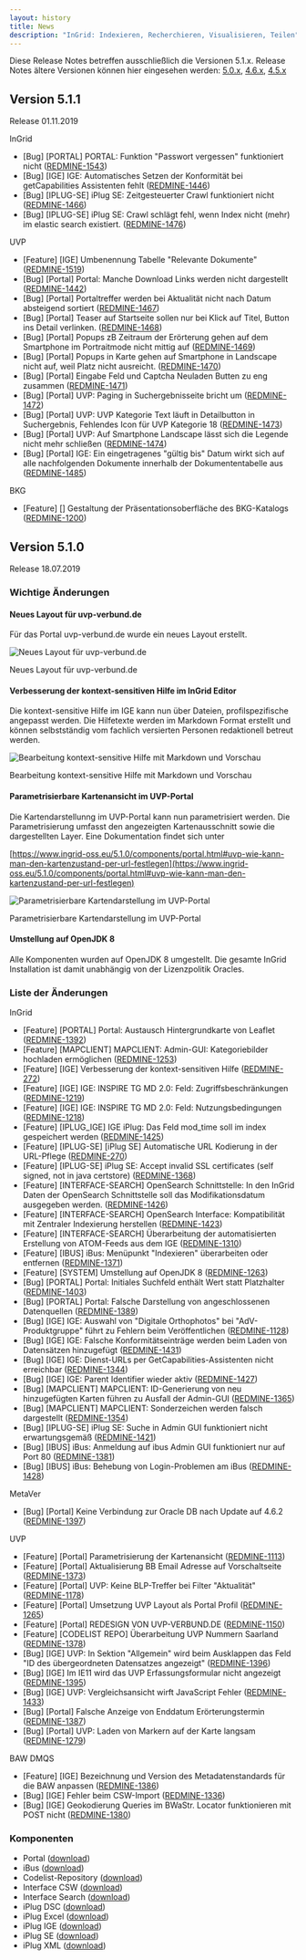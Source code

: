 ```yaml
---
layout: history
title: News
description: "InGrid: Indexieren, Recherchieren, Visualisieren, Teilen"
---
```


Diese Release Notes betreffen ausschließlich die Versionen 5.1.x. Release Notes ältere Versionen können hier eingesehen werden:  [5.0.x](/5.0.0/about/history.html), [4.6.x](/4.6.0/about/history.html), [4.5.x](/4.5.0/about/history.html)


## Version 5.1.1

Release 01.11.2019

InGrid

- [Bug] [PORTAL] PORTAL: Funktion "Passwort vergessen" funktioniert nicht ([REDMINE-1543](https://redmine.informationgrid.eu/issues/1543))
- [Bug] [IGE] IGE: Automatisches Setzen der Konformität bei getCapabilities Assistenten fehlt ([REDMINE-1446](https://redmine.informationgrid.eu/issues/1446))
- [Bug] [IPLUG-SE] iPlug SE: Zeitgesteuerter Crawl funktioniert nicht ([REDMINE-1466](https://redmine.informationgrid.eu/issues/1466))
- [Bug] [IPLUG-SE] iPlug SE:  Crawl schlägt fehl, wenn Index nicht (mehr) im elastic search existiert. ([REDMINE-1476](https://redmine.informationgrid.eu/issues/1476))

UVP

- [Feature] [IGE] Umbenennung Tabelle "Relevante Dokumente" ([REDMINE-1519](https://redmine.informationgrid.eu/issues/1519))
- [Bug] [Portal] Portal: Manche Download Links werden nicht dargestellt ([REDMINE-1442](https://redmine.informationgrid.eu/issues/1442))
- [Bug] [Portal] Portaltreffer werden bei Aktualität nicht nach Datum absteigend sortiert ([REDMINE-1467](https://redmine.informationgrid.eu/issues/1467))
- [Bug] [Portal] Teaser auf Startseite sollen nur bei Klick auf Titel, Button ins Detail verlinken. ([REDMINE-1468](https://redmine.informationgrid.eu/issues/1468))
- [Bug] [Portal] Popups zB Zeitraum der Erörterung gehen auf dem Smartphone im Portraitmode nicht mittig auf ([REDMINE-1469](https://redmine.informationgrid.eu/issues/1469))
- [Bug] [Portal] Popups in Karte gehen auf Smartphone in Landscape nicht auf, weil Platz nicht ausreicht. ([REDMINE-1470](https://redmine.informationgrid.eu/issues/1470))
- [Bug] [Portal] Eingabe Feld und Captcha Neuladen Butten zu eng zusammen ([REDMINE-1471](https://redmine.informationgrid.eu/issues/1471))
- [Bug] [Portal] UVP: Paging in Suchergebnisseite bricht um ([REDMINE-1472](https://redmine.informationgrid.eu/issues/1472))
- [Bug] [Portal] UVP: UVP Kategorie Text läuft in Detailbutton in Suchergebnis, Fehlendes Icon für UVP Kategorie 18 ([REDMINE-1473](https://redmine.informationgrid.eu/issues/1473))
- [Bug] [Portal] UVP: Auf Smartphone Landscape lässt sich die Legende nicht mehr schließen ([REDMINE-1474](https://redmine.informationgrid.eu/issues/1474))
- [Bug] [Portal] IGE: Ein eingetragenes "gültig bis" Datum wirkt sich auf alle nachfolgenden Dokumente innerhalb der Dokumententabelle aus ([REDMINE-1485](https://redmine.informationgrid.eu/issues/1485))

BKG

- [Feature] [] Gestaltung der Präsentationsoberfläche des BKG-Katalogs ([REDMINE-1200](https://redmine.informationgrid.eu/issues/1200))



## Version 5.1.0

Release 18.07.2019

### Wichtige Änderungen

#### Neues Layout für uvp-verbund.de

Für das Portal uvp-verbund.de wurde ein neues Layout erstellt.

![Neues Layout für uvp-verbund.de](../images/uvp_layout.png "Neues Layout für uvp-verbund.de")
<figcaption class="figcaption">Neues Layout für uvp-verbund.de</figcaption>

#### Verbesserung der kontext-sensitiven Hilfe im InGrid Editor

Die kontext-sensitive Hilfe im IGE kann nun über Dateien, profilspezifische angepasst werden. Die Hilfetexte werden im Markdown Format erstellt und können selbstständig vom fachlich versierten Personen redaktionell betreut werden.

![Bearbeitung kontext-sensitive Hilfe mit Markdown und Vorschau](../images/context_help_md.png "Bearbeitung kontext-sensitive Hilfe mit Markdown und Vorschau")
<figcaption class="figcaption">Bearbeitung kontext-sensitive Hilfe mit Markdown und Vorschau</figcaption>

#### Parametrisierbare Kartenansicht im UVP-Portal

Die Kartendarstellunng im UVP-Portal kann nun parametrisiert werden. Die Parametrisierung umfasst den angezeigten Kartenausschnitt sowie die dargestellten Layer. Eine Dokumentation findet sich unter

[https://www.ingrid-oss.eu/5.1.0/components/portal.html#uvp-wie-kann-man-den-kartenzustand-per-url-festlegen](https://www.ingrid-oss.eu/5.1.0/components/portal.html#uvp-wie-kann-man-den-kartenzustand-per-url-festlegen)


![Parametrisierbare Kartendarstellung im UVP-Portal](../images/uvp_map_parameter.png "Parametrisierbare Kartendarstellung im UVP-Portal")
<figcaption class="figcaption">Parametrisierbare Kartendarstellung im UVP-Portal</figcaption>

#### Umstellung auf OpenJDK 8

Alle Komponenten wurden auf OpenJDK 8 umgestellt. Die gesamte InGrid Installation ist damit unabhängig von der Lizenzpolitik Oracles.

### Liste der Änderungen

InGrid

- [Feature] [PORTAL] Portal: Austausch Hintergrundkarte von Leaflet ([REDMINE-1392](https://redmine.informationgrid.eu/issues/1392))
- [Feature] [MAPCLIENT] MAPCLIENT: Admin-GUI: Kategoriebilder hochladen ermöglichen ([REDMINE-1253](https://redmine.informationgrid.eu/issues/1253))
- [Feature] [IGE] Verbesserung der kontext-sensitiven Hilfe ([REDMINE-272](https://redmine.informationgrid.eu/issues/272))
- [Feature] [IGE] IGE: INSPIRE TG MD 2.0: Feld: Zugriffsbeschränkungen ([REDMINE-1219](https://redmine.informationgrid.eu/issues/1219))
- [Feature] [IGE] IGE: INSPIRE TG MD 2.0: Feld: Nutzungsbedingungen ([REDMINE-1218](https://redmine.informationgrid.eu/issues/1218))
- [Feature] [IPLUG_IGE] IGE iPlug: Das Feld mod_time soll im index gespeichert werden ([REDMINE-1425](https://redmine.informationgrid.eu/issues/1425))
- [Feature] [IPLUG-SE] [iPlug SE] Automatische URL Kodierung in der URL-Pflege ([REDMINE-270](https://redmine.informationgrid.eu/issues/270))
- [Feature] [IPLUG-SE] iPlug SE: Accept invalid SSL certificates (self signed, not in java certstore) ([REDMINE-1368](https://redmine.informationgrid.eu/issues/1368))
- [Feature] [INTERFACE-SEARCH] OpenSearch Schnittstelle: In den InGrid Daten der OpenSearch Schnittstelle soll das Modifikationsdatum ausgegeben werden. ([REDMINE-1426](https://redmine.informationgrid.eu/issues/1426))
- [Feature] [INTERFACE-SEARCH] OpenSearch Interface: Kompatibilität mit Zentraler Indexierung herstellen ([REDMINE-1423](https://redmine.informationgrid.eu/issues/1423))
- [Feature] [INTERFACE-SEARCH] Überarbeitung der automatisierten Erstellung von ATOM-Feeds aus dem IGE ([REDMINE-1310](https://redmine.informationgrid.eu/issues/1310))
- [Feature] [IBUS] iBus: Menüpunkt "Indexieren" überarbeiten oder entfernen ([REDMINE-1371](https://redmine.informationgrid.eu/issues/1371))
- [Feature] [SYSTEM] Umstellung auf OpenJDK 8 ([REDMINE-1263](https://redmine.informationgrid.eu/issues/1263))
- [Bug] [PORTAL] Portal: Initiales Suchfeld enthält Wert statt Platzhalter ([REDMINE-1403](https://redmine.informationgrid.eu/issues/1403))
- [Bug] [PORTAL] Portal: Falsche Darstellung von angeschlossenen Datenquellen ([REDMINE-1389](https://redmine.informationgrid.eu/issues/1389))
- [Bug] [IGE] IGE: Auswahl von "Digitale Orthophotos" bei "AdV-Produktgruppe" führt zu Fehlern beim Veröffentlichen ([REDMINE-1128](https://redmine.informationgrid.eu/issues/1128))
- [Bug] [IGE] IGE: Falsche Konformitätseinträge werden beim Laden von Datensätzen hinzugefügt ([REDMINE-1431](https://redmine.informationgrid.eu/issues/1431))
- [Bug] [IGE] IGE: Dienst-URLs per GetCapabilities-Assistenten nicht erreichbar ([REDMINE-1344](https://redmine.informationgrid.eu/issues/1344))
- [Bug] [IGE] IGE: Parent Identifier wieder aktiv ([REDMINE-1427](https://redmine.informationgrid.eu/issues/1427))
- [Bug] [MAPCLIENT] MAPCLIENT: ID-Generierung von neu hinzugefügten Karten führen zu Ausfall der Admin-GUI ([REDMINE-1365](https://redmine.informationgrid.eu/issues/1365))
- [Bug] [MAPCLIENT] MAPCLIENT: Sonderzeichen werden falsch dargestellt ([REDMINE-1354](https://redmine.informationgrid.eu/issues/1354))
- [Bug] [IPLUG-SE] iPlug SE: Suche in Admin GUI funktioniert nicht erwartungsgemäß ([REDMINE-1421](https://redmine.informationgrid.eu/issues/1421))
- [Bug] [IBUS] iBus: Anmeldung auf ibus Admin GUI funktioniert nur auf Port 80 ([REDMINE-1381](https://redmine.informationgrid.eu/issues/1381))
- [Bug] [IBUS] iBus: Behebung von Login-Problemen am iBus ([REDMINE-1428](https://redmine.informationgrid.eu/issues/1428))

MetaVer

- [Bug] [Portal] Keine Verbindung zur Oracle DB nach Update auf 4.6.2 ([REDMINE-1397](https://redmine.informationgrid.eu/issues/1397))

UVP

- [Feature] [Portal] Parametrisierung der Kartenansicht ([REDMINE-1113](https://redmine.informationgrid.eu/issues/1113))
- [Feature] [Portal] Aktualisierung BB Email Adresse auf Vorschaltseite ([REDMINE-1373](https://redmine.informationgrid.eu/issues/1373))
- [Feature] [Portal] UVP: Keine BLP-Treffer bei Filter "Aktualität" ([REDMINE-1178](https://redmine.informationgrid.eu/issues/1178))
- [Feature] [Portal] Umsetzung UVP Layout als Portal Profil ([REDMINE-1265](https://redmine.informationgrid.eu/issues/1265))
- [Feature] [Portal] REDESIGN VON UVP-VERBUND.DE ([REDMINE-1150](https://redmine.informationgrid.eu/issues/1150))
- [Feature] [CODELIST REPO] Überarbeitung UVP Nummern Saarland ([REDMINE-1378](https://redmine.informationgrid.eu/issues/1378))
- [Bug] [IGE] UVP: In Sektion "Allgemein" wird beim Ausklappen das Feld "ID des übergeordneten Datensatzes angezeigt" ([REDMINE-1396](https://redmine.informationgrid.eu/issues/1396))
- [Bug] [IGE] Im IE11 wird das UVP Erfassungsformular nicht angezeigt ([REDMINE-1395](https://redmine.informationgrid.eu/issues/1395))
- [Bug] [IGE] UVP: Vergleichsansicht wirft JavaScript Fehler ([REDMINE-1433](https://redmine.informationgrid.eu/issues/1433))
- [Bug] [Portal] Falsche Anzeige von Enddatum Erörterungstermin ([REDMINE-1387](https://redmine.informationgrid.eu/issues/1387))
- [Bug] [Portal] UVP: Laden von Markern auf der Karte langsam ([REDMINE-1279](https://redmine.informationgrid.eu/issues/1279))

BAW DMQS

- [Feature] [IGE] Bezeichnung und Version des Metadatenstandards für die BAW anpassen ([REDMINE-1386](https://redmine.informationgrid.eu/issues/1386))
- [Bug] [IGE] Fehler beim CSW-Import  ([REDMINE-1336](https://redmine.informationgrid.eu/issues/1336))
- [Bug] [IGE] Geokodierung Queries im BWaStr. Locator funktionieren mit POST nicht ([REDMINE-1380](https://redmine.informationgrid.eu/issues/1380))


### Komponenten

- Portal ([download](https://distributions.informationgrid.eu/ingrid-portal/5.1.0/))
- iBus ([download](https://distributions.informationgrid.eu/ingrid-ibus/5.1.0/))
- Codelist-Repository ([download](https://distributions.informationgrid.eu/ingrid-codelist-repository/5.1.0/))
- Interface CSW ([download](https://distributions.informationgrid.eu/ingrid-interface-csw/5.1.0/))
- Interface Search ([download](https://distributions.informationgrid.eu/ingrid-interface-search/5.1.0/))
- iPlug DSC ([download](https://distributions.informationgrid.eu/ingrid-iplug-dsc/5.1.0/))
- iPlug Excel ([download](https://distributions.informationgrid.eu/ingrid-iplug-excel/5.1.0/))
- iPlug IGE ([download](https://distributions.informationgrid.eu/ingrid-iplug-ige/5.1.0/))
- iPlug SE ([download](https://distributions.informationgrid.eu/ingrid-iplug-se/5.1.0/))
- iPlug XML ([download](https://distributions.informationgrid.eu/ingrid-iplug-xml/5.1.0/))

